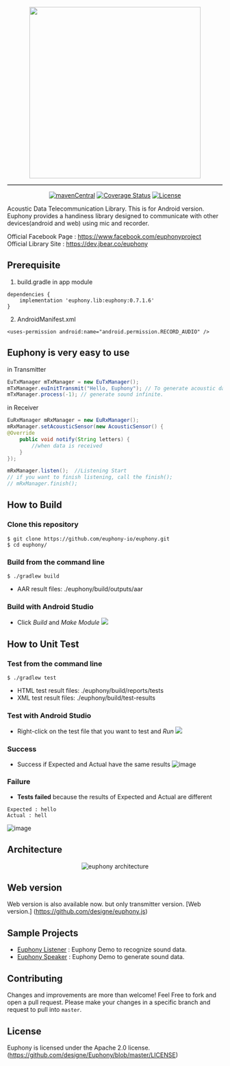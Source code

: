 <p align='center'><img src='https://github.com/designe/euphony/raw/master/assets/euphony_logo.png' width='400px' /></p>
<hr style='border-style:inset; border-width:0.5px'/>
<p align='center'>
    <a href = 'https://search.maven.org/artifact/co.jbear.lib/euphony/0.7.1.6/aar'><img src='https://maven-badges.herokuapp.com/maven-central/co.jbear.lib/euphony/badge.svg' alt='mavenCentral'/></a> <a href = 'https://coveralls.io/github/designe/euphony?branch=master'><img src='https://coveralls.io/repos/github/designe/euphony/badge.svg?branch=master' alt='Coverage Status'/></a> <a href = 'https://opensource.org/licenses/Apache-2.0'><img src='https://img.shields.io/badge/License-Apache%202.0-blue.svg' alt='License'/></a>
</p>

Acoustic Data Telecommunication Library. This is for Android version.  
Euphony provides a handiness library designed to communicate with other devices(android and web) using mic and recorder.  

Official Facebook Page : https://www.facebook.com/euphonyproject  
Official Library Site : https://dev.jbear.co/euphony


## Prerequisite
1) build.gradle in app module
```
dependencies {
    implementation 'euphony.lib:euphony:0.7.1.6'
}
```

2) AndroidManifest.xml
```
<uses-permission android:name="android.permission.RECORD_AUDIO" />
```

## Euphony is very easy to use

in Transmitter
```java
EuTxManager mTxManager = new EuTxManager();
mTxManager.euInitTransmit("Hello, Euphony"); // To generate acoustic data "Hello, Euphony"
mTxManager.process(-1); // generate sound infinite.
```

in Receiver
```java
EuRxManager mRxManager = new EuRxManager();
mRxManager.setAcousticSensor(new AcousticSensor() {
@Override
    public void notify(String letters) {
        //when data is received
    }
});

mRxManager.listen();  //Listening Start
// if you want to finish listening, call the finish();
// mRxManager.finish();

```


## How to Build
### Clone this repository
```
$ git clone https://github.com/euphony-io/euphony.git
$ cd euphony/
```
### Build from the command line
```
$ ./gradlew build
```
* AAR result files:  ./euphony/build/outputs/aar
### Build with Android Studio
* Click _Build_ and _Make Module_
![](https://user-images.githubusercontent.com/68395698/129325217-dc6d027d-a8d0-483e-b195-96cab6e681f2.png)

## How to Unit Test
### Test from the command line
```
$ ./gradlew test 
```
* HTML test result files:  ./euphony/build/reports/tests
* XML test result files: ./euphony/build/test-results
### Test with Android Studio
* Right-click on the test file that you want to test and _Run_
![](https://user-images.githubusercontent.com/68395698/129325505-39466528-8862-4784-91ab-6859d302e985.png)
### Success
* Success if Expected and Actual have the same results
![image](https://user-images.githubusercontent.com/66951780/129039524-2d6488db-a71f-4da1-97d1-2cdbcd74df01.png)
### Failure
* **Tests failed** because the results of Expected and Actual are different
```
Expected : hello
Actual : hell
```
![image](https://user-images.githubusercontent.com/66951780/129039632-b46ab05c-8eae-4262-b1be-bd3ac2e07a16.png)


## Architecture
<p align='center'> <img src='https://github.com/designe/euphony/raw/master/assets/euphony_architecture.png' alt='euphony architecture'> </p>


## Web version
Web version is also available now. but only transmitter version. [Web version.] (https://github.com/designe/euphony.js)


## Sample Projects
- [Euphony Listener](https://github.com/designe/euphony-listener) : Euphony Demo to recognize sound data.
- [Euphony Speaker](https://github.com/designe/euphony-speaker) : Euphony Demo to generate sound data.


## Contributing
Changes and improvements are more than welcome! Feel Free to fork and open a pull request. Please make your changes in a specific branch and request to pull into `master`.


## License
Euphony is licensed under the Apache 2.0 license. (https://github.com/designe/Euphony/blob/master/LICENSE)
